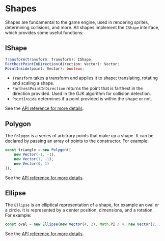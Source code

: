 # Shapes

Shapes are fundamental to the game engine, used in rendering sprites,
determining collisions, and more. All shapes implement the `IShape` interface,
which provides some useful functions:

## IShape

```typescript
Transform(transform: Transform): IShape;
FarthestPointInDirection(direction: Vector): Vector;
PointInside(point: Vector): boolean;
```

- `Transform` takes a transform and applies it to shape; translating, rotating
  and scaling a shape.
- `FarthestPointInDirection` returns the point that is farthest in the direction
  provided. Used in the GJK algorithm for collision detection.
- `PointInside` determines if a point provided is within the shape or not.

See the [API reference for more details](../../reference/interfaces/ishape).

## Polygon

The `Polygon` is a series of arbitrary points that make up a shape. It can be
declared by passing an array of points to the constructor. For example:
```typescript
const triangle = new Polygon([
    new Vector(-1, -1),
    new Vector(1, -1),
    new Vector(0, 1)
]);
```
See the [API reference for more details](../../reference/classes/polygon).

## Ellipse

The `Ellipse` is an elliptical representation of a shape, for example an oval or
a circle. It is represented by a center position, dimensions, and a rotation.
For example:
```typescript
const oval = new Ellipse(new Vector(4, 2), Math.PI / 4, new Vector(2, 2));
```
See the [API reference for more details](../../reference/classes/ellipse).

